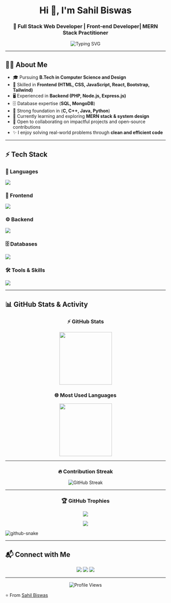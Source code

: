 <h1 align="center">Hi 👋, I'm Sahil Biswas</h1>
<h3 align="center">🚀 Full Stack Web Developer | Front-end Developer| MERN Stack Practitioner</h3>

<p align="center">
  <img src="https://readme-typing-svg.demolab.com?font=Fira+Code&weight=500&size=22&pause=1000&color=1abc9c&center=true&vCenter=true&width=600&lines=Full+Stack+Web+Developer;Front-end+Developer;MERN+Stack+Practitioner;Always+Learning+New+Techs;Solving+Real-World+Problems" alt="Typing SVG" />
</p>

---

## 👨‍💻 About Me
- 🎓 Pursuing **B.Tech in Computer Science and Design**
- 💼 Skilled in **Frontend (HTML, CSS, JavaScript, React, Bootstrap, Tailwind)**
- 🖥️ Experienced in **Backend (PHP, Node.js, Express.js)**
- 🗄️ Database expertise (**SQL, MongoDB**)
- 🔧 Strong foundation in (**C, C++, Java, Python**)
- 🌱 Currently learning and exploring **MERN stack & system design**
- 🤝 Open to collaborating on impactful projects and open-source contributions
- ✨ I enjoy solving real-world problems through **clean and efficient code**

---

## ⚡ Tech Stack

### 🚀 Languages
<p>
  <img src="https://skillicons.dev/icons?i=cpp,java,python,c,js,ts,php" />
</p>

### 🎨 Frontend
<p>
  <img src="https://skillicons.dev/icons?i=html,css,react,bootstrap,tailwind" />
</p>

### ⚙️ Backend
<p>
  <img src="https://skillicons.dev/icons?i=nodejs,express" />
</p>

### 🗄️ Databases
<p>
  <img src="https://skillicons.dev/icons?i=mongodb,mysql" />
</p>

### 🛠️ Tools & Skills
<p>
  <img src="https://skillicons.dev/icons?i=git,github,rest" />
</p>

---

## 📊 GitHub Stats & Activity

<div align="center">

### ⚡ GitHub Stats
<img src="https://github-readme-stats.vercel.app/api?username=sahilbiswas12-sky&show_icons=true&theme=radical" height="165" />

### 🌐 Most Used Languages
<img src="https://github-readme-stats.vercel.app/api/top-langs/?username=sahilbiswas12-sky&layout=compact&theme=radical" height="165" />

---

### 🔥 Contribution Streak
<img src="https://streak-stats.demolab.com?user=sahilbiswas12-sky&theme=radical" alt="GitHub Streak" />

---

### 🏆 GitHub Trophies
<img src="https://github-profile-trophy.vercel.app/?username=sahilbiswas12-sky&theme=darkhub&margin-w=15&margin-h=15&no-bg=true&no-frame=true" />

</div>

<p align="center">
  <img src="https://github-readme-activity-graph.vercel.app/graph?username=sahilbiswas12-sky&theme=react-dark&hide_border=true&area=true" />
</p>

<picture>
  <source media="(prefers-color-scheme: dark)" srcset="https://raw.githubusercontent.com/sahilbiswas12-sky/sahilbiswas12-sky/output/github-snake-dark.svg" />
  <source media="(prefers-color-scheme: light)" srcset="https://raw.githubusercontent.com/sahilbiswas12-sky/sahilbiswas12-sky/output/github-snake.svg" />
  <img alt="github-snake" src="https://raw.githubusercontent.com/sahilbiswas12-sky/sahilbiswas12-sky/output/github-snake.svg" />
</picture>

---

## 📬 Connect with Me

<p align="center">
  <a href="mailto:sahilbiswas890@gmail.com" target="_blank"><img src="https://img.shields.io/badge/Email-D14836?style=for-the-badge&logo=gmail&logoColor=white"></a>
  <a href="https://linkedin.com/in/sahil-biswas-827337287" target="_blank"><img src="https://img.shields.io/badge/LinkedIn-0077B5?style=for-the-badge&logo=linkedin&logoColor=white"></a>
  <a href="https://github.com/sahilbiswas12-sky" target="_blank"><img src="https://img.shields.io/badge/GitHub-100000?style=for-the-badge&logo=github&logoColor=white"></a>
</p>

---

<p align="center">
  <img src="https://komarev.com/ghpvc/?username=sahilbiswas12-sky&label=Profile+Views&color=brightgreen&style=flat" alt="Profile Views" />
</p>

⭐️ From [Sahil Biswas](https://github.com/sahilbiswas12-sky)
